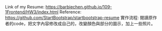 Link of my Resume: https://barbiechen.github.io/109-1Frontend/HW3/index.html 
Reference: https://github.com/StartBootstrap/startbootstrap-resume 
實作流程: 閱讀原作者的code，把文字內容修改成自己的，改變顏色與部分的圖示，加上一些照片。

